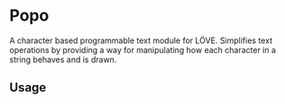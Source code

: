 # Popo

A character based programmable text module for LÖVE. Simplifies text operations by providing a way for manipulating
how each character in a string behaves and is drawn.

## Usage

